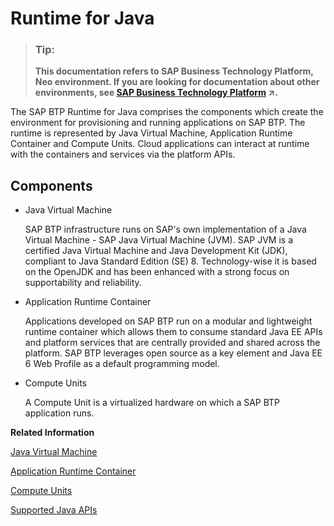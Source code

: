 <!-- loio7613c8c7711e1014839a8273b0e91070 -->

# Runtime for Java

> ### Tip:  
> **This documentation refers to SAP Business Technology Platform, Neo environment. If you are looking for documentation about other environments, see [SAP Business Technology Platform](https://help.sap.com/viewer/65de2977205c403bbc107264b8eccf4b/Cloud/en-US/6a2c1ab5a31b4ed9a2ce17a5329e1dd8.html "SAP Business Technology Platform (SAP BTP) is an integrated offering comprised of four technology portfolios: database and data management, application development and integration, analytics, and intelligent technologies. The platform offers users the ability to turn data into business value, compose end-to-end business processes, and build and extend SAP applications quickly.") :arrow_upper_right:.**



The SAP BTP Runtime for Java comprises the components which create the environment for provisioning and running applications on SAP BTP. The runtime is represented by Java Virtual Machine, Application Runtime Container and Compute Units. Cloud applications can interact at runtime with the containers and services via the platform APIs.



<a name="loio7613c8c7711e1014839a8273b0e91070__section_CE66D9EE57FC40D985EEA6B3C3C81289"/>

## Components

-   Java Virtual Machine

    SAP BTP infrastructure runs on SAP's own implementation of a Java Virtual Machine - SAP Java Virtual Machine \(JVM\). SAP JVM is a certified Java Virtual Machine and Java Development Kit \(JDK\), compliant to Java Standard Edition \(SE\) 8. Technology-wise it is based on the OpenJDK and has been enhanced with a strong focus on supportability and reliability.

-   Application Runtime Container

    Applications developed on SAP BTP run on a modular and lightweight runtime container which allows them to consume standard Java EE APIs and platform services that are centrally provided and shared across the platform. SAP BTP leverages open source as a key element and Java EE 6 Web Profile as a default programming model.

-   Compute Units

    A Compute Unit is a virtualized hardware on which a SAP BTP application runs.


**Related Information**  


[Java Virtual Machine](java-virtual-machine-da030d1.md)

[Application Runtime Container](application-runtime-container-7613bd2.md)

[Compute Units](compute-units-7612fba.md)

[Supported Java APIs](supported-java-apis-e836a95.md)

